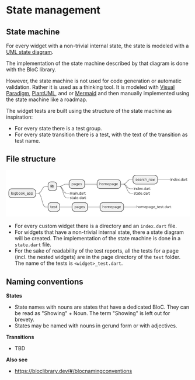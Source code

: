 # State management

## State machine

For every widget with a non-trivial internal state, the state is modeled with a [UML state diagram](http://www.agilemodeling.com/artifacts/stateMachineDiagram.htm).

The implementation of the state machine described by that diagram is done with the BloC library.

However, the state machine is not used for code generation or automatic validation. Rather it is used as a thinking tool. It is modeled with [Visual Paradigm](https://www.visual-paradigm.com/), [PlantUML](https://plantuml.com), and or [Mermaid](https://mermaid.js.org/#/) and then manually implemented using the state machine like a roadmap.

The widget tests are built using the structure of the state machine as inspiration:

- For every state there is a test group.
- For every state transition there is a test, with the text of the transition as test name.

## File structure

![file structure](./img/directory.png)

- For every custom widget there is a directory and an `index.dart` file.
- For widgets that have a non-trivial internal state, there a state diagram will be created. The implementation of the state machine is done in a `state.dart` file.
- For the sake of readability of the test reports, all the tests for a page (incl. the nested widgets) are in the page directory of the `test` folder. The name of the tests is `<widget>_test.dart`.

## Naming conventions

**States**

- State names with nouns are states that have a dedicated BloC. They can be read as "Showing" + Noun. The term "Showing" is left out for brevety.
- States may be named with nouns in gerund form or with adjectives.

**Transitions**

- TBD

**Also see**

- https://bloclibrary.dev/#/blocnamingconventions

